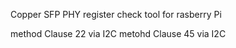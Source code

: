 Copper SFP PHY register check tool
for rasberry Pi

method Clause 22 via I2C
metohd Clause 45 via I2C

